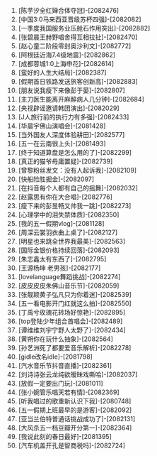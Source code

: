 
1. [陈芋汐全红婵合体夺冠]-[2082476]
1. [中国3:0马来西亚晋级苏杯四强]-[2082082]
1. [一季度我国服务业压舱石作用突出]-[2082882]
1. [张碧晨王赫野唱舍得互相拉扯]-[2082470]
1. [赵心童二阶段零封奥沙利文]-[2082772]
1. [阿根廷近海7.4级地震]-[2082862]
1. [成都蓉城1:0上海申花]-[2082614]
1. [蛮好的人生大结局]-[2082387]
1. [假期首日铁路发送旅客创新高]-[2082883]
1. [朋友说我瘦下来像彭于晏]-[2082807]
1. [主刀医生能离开麻醉病人几分钟]-[2082684]
1. [央视辟谣邀请韩团演出]-[2082029]
1. [J人旅行前的执行力有多强]-[2082433]
1. [华晨宇佛山演唱会]-[2081428]
1. [当外国友人深度体验耕田]-[2082577]
1. [五一在云南很上头]-[2081493]
1. [终于知道算盘是怎么用的了]-[2082299]
1. [真正的猫爷毋庸置疑]-[2082739]
1. [曾黎粉丝发文：没有人起诉我]-[2082109]
1. [快船险胜掘金]-[2082097]
1. [在抖音每个人都有自己的摇舞]-[2082032]
1. [赵露思有你在大合唱]-[2082776]
1. [瘦下来的彭昱畅又帅我一跳]-[2082273]
1. [心理学中的泪失禁体质]-[2082350]
1. [我的五一假期vlog]-[2081128]
1. [周深云裳羽衣曲上桌了]-[2082127]
1. [明星也来跳全世界我最美]-[2082563]
1. [国际金银价格持续回落]-[2082093]
1. [朱志鑫太有东西了]-[2082795]
1. [王源杨坤 老男孩]-[2082177]
1. [lovelanguage舞蹈挑战]-[2082274]
1. [皮皮皮皮朱佛山音乐节]-[2082059]
1. [张靓颖黄子弘凡只为你着迷]-[2082539]
1. [五一看电影开门红就这么拍]-[2082550]
1. [丁禹兮玫瑰花转场好惊艳]-[2082895]
1. [top登陆少年组合首唱会]-[2082489]
1. [谭维维刘宇宁野人太野了]-[2082434]
1. [黄朔你在玩什么抽象]-[2082564]
1. [孙艺洲死了都要爱音乐解析]-[2082278]
1. [gidle改名idle]-[2081798]
1. [汽水音乐节抖音直播]-[2082361]
1. [刘诗诗张云龙纯欲暧昧戏嘶哈]-[2082037]
1. [放假一定要出门玩]-[2081011]
1. [张小婉管乐唱天若有情]-[2082369]
1. [听我唱过的歌重新认识下我]-[2080748]
1. [五一假期上班最早的是游客]-[2082092]
1. [亚当兰伯特普通话挑战成功了]-[2082131]
1. [大风杀五一档豆瓣开分第一]-[2082364]
1. [我说此刻的春日最好]-[2081395]
1. [汽车机盖开孔是智商税吗]-[2082724]